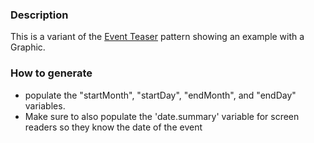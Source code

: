 ### Description
This is a variant of the [Event Teaser](./?p=molecules-event-teaser) pattern showing an example with a Graphic.

### How to generate
* populate the "startMonth", "startDay", "endMonth", and "endDay" variables.
* Make sure to also populate the 'date.summary' variable for screen readers so they know the date of the event
